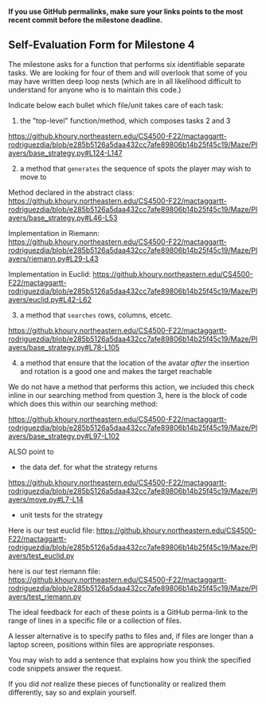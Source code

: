 **If you use GitHub permalinks, make sure your links points to the most recent commit before the milestone deadline.**

## Self-Evaluation Form for Milestone 4

The milestone asks for a function that performs six identifiable
separate tasks. We are looking for four of them and will overlook that
some of you may have written deep loop nests (which are in all
likelihood difficult to understand for anyone who is to maintain this
code.)

Indicate below each bullet which file/unit takes care of each task:

1. the "top-level" function/method, which composes tasks 2 and 3 

https://github.khoury.northeastern.edu/CS4500-F22/mactaggartt-rodriguezdia/blob/e285b5126a5daa432cc7afe89806b14b25f45c19/Maze/Players/base_strategy.py#L124-L147

2. a method that `generates` the sequence of spots the player may wish to move to

Method declared in the abstract class: https://github.khoury.northeastern.edu/CS4500-F22/mactaggartt-rodriguezdia/blob/e285b5126a5daa432cc7afe89806b14b25f45c19/Maze/Players/base_strategy.py#L46-L53

Implementation in Riemann: https://github.khoury.northeastern.edu/CS4500-F22/mactaggartt-rodriguezdia/blob/e285b5126a5daa432cc7afe89806b14b25f45c19/Maze/Players/riemann.py#L29-L43

Implementation in Euclid: https://github.khoury.northeastern.edu/CS4500-F22/mactaggartt-rodriguezdia/blob/e285b5126a5daa432cc7afe89806b14b25f45c19/Maze/Players/euclid.py#L42-L62

3. a method that `searches` rows,  columns, etcetc. 

https://github.khoury.northeastern.edu/CS4500-F22/mactaggartt-rodriguezdia/blob/e285b5126a5daa432cc7afe89806b14b25f45c19/Maze/Players/base_strategy.py#L78-L105

4. a method that ensure that the location of the avatar _after_ the
   insertion and rotation is a good one and makes the target reachable

We do not have a method that performs this action, we included this check inline in our searching method from
question 3, here is the block of code which does this within our searching method: 

https://github.khoury.northeastern.edu/CS4500-F22/mactaggartt-rodriguezdia/blob/e285b5126a5daa432cc7afe89806b14b25f45c19/Maze/Players/base_strategy.py#L97-L102

ALSO point to

- the data def. for what the strategy returns

https://github.khoury.northeastern.edu/CS4500-F22/mactaggartt-rodriguezdia/blob/e285b5126a5daa432cc7afe89806b14b25f45c19/Maze/Players/move.py#L7-L14

- unit tests for the strategy

Here is our test euclid file: https://github.khoury.northeastern.edu/CS4500-F22/mactaggartt-rodriguezdia/blob/e285b5126a5daa432cc7afe89806b14b25f45c19/Maze/Players/test_euclid.py

here is our test riemann file: https://github.khoury.northeastern.edu/CS4500-F22/mactaggartt-rodriguezdia/blob/e285b5126a5daa432cc7afe89806b14b25f45c19/Maze/Players/test_riemann.py

The ideal feedback for each of these points is a GitHub
perma-link to the range of lines in a specific file or a collection of
files.

A lesser alternative is to specify paths to files and, if files are
longer than a laptop screen, positions within files are appropriate
responses.

You may wish to add a sentence that explains how you think the
specified code snippets answer the request.

If you did *not* realize these pieces of functionality or realized
them differently, say so and explain yourself.


